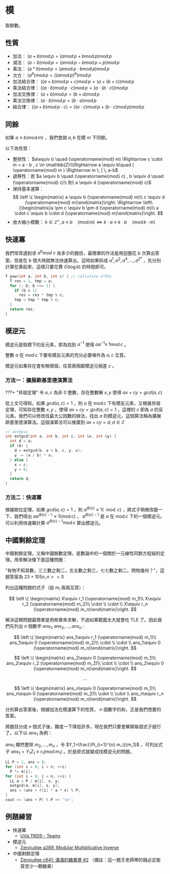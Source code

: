 # 模

取餘數。

## 性質

- 加法： $(a+b) \operatorname{mod} p= (a \operatorname{mod} p +b \operatorname{mod} p ) \operatorname{mod} p$ 
- 減法： $(a-b) \operatorname{mod} p= (a \operatorname{mod} p -b \operatorname{mod} p +p) \operatorname{mod} p$ 
- 乘法： $(a*b) \operatorname{mod} p= (a \operatorname{mod} p\cdot b \operatorname{mod} p ) \operatorname{mod} p$ 
- 次方： $(a^b) \operatorname{mod} p= ((a \operatorname{mod} p )^b) \operatorname{mod} p$ 
- 加法結合律： $((a+b) \operatorname{mod} p+c) \operatorname{mod} p = (a+(b+c)) \operatorname{mod} p$ 
- 乘法結合律： $((a\cdot b) \operatorname{mod} p\cdot c) \operatorname{mod} p = (a\cdot (b\cdot c)) \operatorname{mod} p$ 
- 加法交換律： $(a+b) \operatorname{mod} p=(b+a) \operatorname{mod} p$ 
- 乘法交換律： $(a\cdot b) \operatorname{mod} p=(b\cdot a) \operatorname{mod} p$ 
- 結合律： $((a+b) \operatorname{mod} p\cdot c)= ((a\cdot c) \operatorname{mod} p +(b\cdot c) \operatorname{mod} p ) \operatorname{mod} p$ 

## 同餘

如果 $a\equiv b (\operatorname{mod} m)$ ，我們會說 $a,b$ 在模 $m$ 下同餘。

以下為性質：

- 整除性： $a\equiv b \quad (\operatorname{mod} m) \Rightarrow c \cdot m  = a - b , c \in \mathbb{Z}\\\Rightarrow a \equiv b\quad ( \operatorname{mod} m ) \Rightarrow m \; | \; a-b$ 
- 遞移性：若 $a \equiv b \quad (\operatorname{mod} c) , b \equiv d \quad (\operatorname{mod} c)\\ 則\ a \equiv d (\operatorname{mod} c)$ 
-   保持基本運算：
    $$
    \left \{ \begin{matrix} a \equiv b (\operatorname{mod} m)\\ c \equiv d (\operatorname{mod} m)\end{matrix}\right. \Rightarrow \left\{\begin{matrix}a \pm c \equiv b \pm d (\operatorname{mod} m)\\ a \cdot c \equiv b \cdot d (\operatorname{mod} m)\end{matrix}\right.
    $$
- 放大縮小模數： $k \in \mathbb{Z}^+ , a \equiv b \quad (\operatorname{mod} m) \Leftrightarrow k \cdot a \equiv k \cdot b \quad (\operatorname{mod} k \cdot m)$ 

## 快速冪

我們常常遇到求 $a^b mod\ c$ 為多少的題目，最簡單的作法是用迴圈花 $b$ 次算出答案，但是在 $b$ 很大時就無法快速算出。這時如果拆成 $a^1,a^2,a^4,...,a^{2^x}$ ，先分別計算在乘起來，這樣只要花費 $O(\log b)$ 的時間即可。

```cpp
T pow(int a, int b, int c) { // calculate a^b%c
  T res = 1, tmp = a;
  for (; b; b >>= 1) {
    if (b & 1)
      res = res * tmp % c;
    tmp = tmp * tmp % c;
  }
  return res;
}
```

## 模逆元

模逆元是取模下的反元素，即為找到 $a^{-1}$ 使得 $aa^{-1}\equiv\ 1\operatorname{mod} c$ 。

整數 $a$ 在 $\operatorname{mod} c$ 下要有模反元素的充分必要條件為 $a,c$ 互質。

模逆元如果存在會有無限個，任意兩相鄰模逆元相差 $c$ 。

### 方法一：擴展歐基里德演算法

???+ "貝祖定理"
    令 $a,c$ 為非 $0$ 整數，存在整數解 $x,y$ 使得 $ax+cy=gcd(a,c)$ 

從上文可得知，如果 $gcd(a,c)=1$ ，則 $a$ 在 $\operatorname{mod} c$ 下有模反元素，又根據貝祖定理，可知存在整數 $x,y$ ，使得 $ax+cy=gcd(a,c)=1$ ，這裡的 $x$ 即為 $a$ 的反元素。我們可以修改找最大公因數的辦法，找出 $a$ 的模逆元，這個算法稱為擴展歐基里德演算法。這個演算法可以推廣到 $ax+cy=d,d\in\mathbb{Z}$ 

```cpp
// ax+by=c
int extgcd(int a, int b, int c, int &x, int &y) {
  int d = a;
  if (b) {
    d = extgcd(b, a % b, c, y, x);
    y -= (a / b) * x;
  } else {
    x = c;
    y = 0;
  }
  return d;
}
```

### 方法二：快速冪

根據歐拉定理，如果 $gcd(a,c)=1$ ，則 $a^{\Phi(c)} \equiv 1 (\mod c)$ ，將式子稍微改變一下，我們得出 $aa^{\Phi(c)-1} \equiv 1 (\operatorname{mod} c)$ ， $a^{\Phi(c)-1}$ 是 $a$ 在 $\operatorname{mod} c$ 下的一個模逆元。可以利用快速冪計算 $a^{\Phi(c)-1}\operatorname{mod} c$ 算出模逆元。

## 中國剩餘定理

中國剩餘定理，又稱中國餘數定理，是數論中的一個關於一元線性同餘方程組的定理。用來解決像下面這種問題：

"有物不知其數，三三數之剩二，五五數之剩三，七七數之剩二。問物幾何？"，這題答案為 $23+105n,n>=0$ 

列出這種問題的式子（設 $m_i$ 兩兩互質）：

$$
\left \{ \begin{matrix} X\equiv r_1 (\operatorname{mod} m_1)\\ X\equiv r_2 (\operatorname{mod} m_2)\\ \cdot \\ \cdot \\ X\equiv r_n (\operatorname{mod} m_n)\end{matrix}\right.
$$

解決這類問題最簡單是用枚舉來求解，不過如果範圍太大就會吃 TLE 了。因此我們先列出 $n$ 個數字 $ans_1,ans_2,...,ans_n$ :

$$
\left \{ \begin{matrix} ans_1\equiv r_1 (\operatorname{mod} m_1)\\ ans_1\equiv 0 (\operatorname{mod} m_2)\\ \cdot \\ \cdot \\ ans_1\equiv 0 (\operatorname{mod} m_n)\end{matrix}\right.
$$

$$
\left \{ \begin{matrix} ans_2\equiv 0 (\operatorname{mod} m_1)\\ ans_2\equiv r_2 (\operatorname{mod} m_2)\\ \cdot \\ \cdot \\ ans_2\equiv 0 (\operatorname{mod} m_n)\end{matrix}\right.
$$

$$
...
$$

$$
\left \{ \begin{matrix} ans_n\equiv 0 (\operatorname{mod} m_1)\\ ans_n\equiv 0 (\operatorname{mod} m_2)\\ \cdot \\ \cdot \\ ans_n\equiv r_n (\operatorname{mod} m_n)\end{matrix}\right.
$$

分別算出答案後，根據加法在模運算下的性質， $n$ 個數字的和，正是我們想要的答案。

將題目分成 $n$ 個式子後，難度一下降低許多，現在我們只要會解開每個式子就行了。以下以 $ans_1$ 為例：

 $ans_1$ 顯然整除 $m_2,...,m_n$ ，令 $Y_1=\frac{\Pi_{i=1}^{n} m_i}{m_1}$ ，可列出式子 $ans_1=Y_1Z_1\equiv r_1 (\operatorname{mod} m_1)$ 。於是原式就變成找模逆元的問題。

```cpp
LL P = 1, ans = 0;
for (int i = 0; i < n; ++i)
  P *= m[i];
for (int i = 0; i < n; ++i) {
  LL a = P / m[i], x, y;
  extgcd(a, m[i], x, y);
  ans = (ans + r[i] * a * x) % P;
}
cout << (ans + P) % P << '\n';
```

## 例題練習

-   快速冪
    -  [UVa 11609 - Teams](https://onlinejudge.org/index.php?option=com_onlinejudge&Itemid=8&page=show_problem&problem=2656) 
-   模逆元
    -  [Zerojudge a289: Modular Multiplicative Inverse](https://zerojudge.tw/ShowProblem?problemid=a289) 
-   中國剩餘定理
    -  [Zerojudge c641: 滿滿的糖果屋 #2](https://zerojudge.tw/ShowProblem?problemid=c641) （備註：這一題王老師帶的錢必定能買至少一顆糖果）

[^1]:  [Discrete mathematics - Chinese Remainder Theorem](https://wangwilly.github.io/willywangkaa/2018/05/08/Discrete-mathematics-Chinese-Remainder-Theorem/) 
